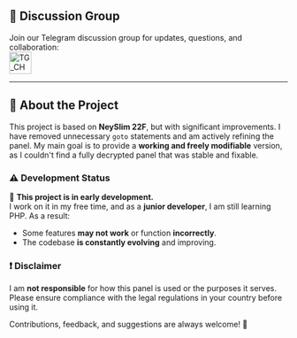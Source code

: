## 💬 Discussion Group  
Join our Telegram discussion group for updates, questions, and collaboration:  
<a href="https://t.me/+Z6pJHzrvrMEyMDYy" target="_blank"><img align="center" src="https://img.icons8.com/?size=100&id=63306&format=png&color=000000" alt="TG_CHAT" width="40" /></a>  

---

## 📌 About the Project  

This project is based on **NeySlim 22F**, but with significant improvements. I have removed unnecessary `goto` statements and am actively refining the panel. My main goal is to provide a **working and freely modifiable** version, as I couldn't find a fully decrypted panel that was stable and fixable.  

### ⚠️ **Development Status**  
🚧 **This project is in early development.**  
I work on it in my free time, and as a **junior developer**, I am still learning PHP. As a result:  
- Some features **may not work** or function **incorrectly**.  
- The codebase **is constantly evolving** and improving.  

### ❗ Disclaimer  
I am **not responsible** for how this panel is used or the purposes it serves. Please ensure compliance with the legal regulations in your country before using it.  

Contributions, feedback, and suggestions are always welcome! 🚀
